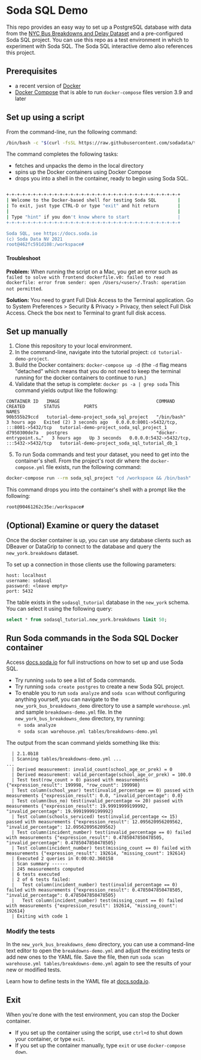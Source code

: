 # Soda SQL Demo

This repo provides an easy way to set up a PostgreSQL database with data from the <a href="https://data.cityofnewyork.us/Transportation/Bus-Breakdown-and-Delays/ez4e-fazm" target="_blank">NYC Bus Breakdowns and Delay Dataset</a> and a pre-configured Soda SQL project. You can use this repo as a test environment in which to experiment with Soda SQL. The Soda SQL interactive demo also references this project.

## Prerequisites

* a recent version of [Docker](https://docs.docker.com/get-docker/) 
* [Docker Compose](https://docs.docker.com/compose/install/) that is able to run `docker-compose` files version 3.9 and later

## Set up using a script

From the command-line, run the following command:

```bash
/bin/bash -c "$(curl -fsSL https://raw.githubusercontent.com/sodadata/tutorial-demo-project/main/scripts/setup.sh)"
```

The command completes the following tasks:

* fetches and unpacks the demo in the local directory
* spins up the Docker containers using Docker Compose
* drops you into a shell in the container, ready to begin using Soda SQL.

```bash

+-+-+-+-+-+-+-+-+-+-+-+-+-+-+-+-+-+-+-+-+-+-+-+-+-+-+-+-+-+-+-+-+
| Welcome to the Docker-based shell for testing Soda SQL        |
| To exit, just type CTRL-D or type "exit" and hit return       |
|                                                               |
| Type "hint" if you don't know where to start                  |
+-+-+-+-+-+-+-+-+-+-+-+-+-+-+-+-+-+-+-+-+-+-+-+-+-+-+-+-+-+-+-+-+

Soda SQL, see https://docs.soda.io
(c) Soda Data NV 2021
root@462fc591d108:/workspace# 
```

#### Troubleshoot
**Problem:** When running the script on a Mac, you get an error such as `failed to solve with frontend dockerfile.v0: failed to read dockerfile: error from sender: open /Users/<user>/.Trash: operation not permitted`.

**Solution:** You need to grant Full Disk Access to the Terminal application. Go to System Preferences > Security & Privacy > Privacy, then select Full Disk Access. Check the box next to Terminal to grant full disk access.

## Set up manually

1. Clone this repository to your local environment.
2. In the command-line, navigate into the tutorial project: `cd tutorial-demo-project`.
3. Build the Docker containers: `docker-compose up -d` (the `-d` flag means "detached" which means that you do not need to keep the terminal running for the docker containers to continue to run.)
4. Validate that the setup is complete: `docker ps -a | grep soda`  This command yields output like the following:

```
CONTAINER ID   IMAGE                                    COMMAND                  CREATED       STATUS         PORTS                                       NAMES
90b555b29ccd   tutorial-demo-project_soda_sql_project   "/bin/bash"              3 hours ago   Exited (2) 3 seconds ago   0.0.0.0:8001->5432/tcp, :::8001->5432/tcp   tutorial-demo-project_soda_sql_project_1
d7950300de7a   postgres                                 "docker-entrypoint.s…"   3 hours ago   Up 3 seconds   0.0.0.0:5432->5432/tcp, :::5432->5432/tcp   tutorial-demo-project_soda_sql_tutorial_db_1
```
5. To run Soda commands and test your dataset, you need to get into the container's shell. From the project's root dir where the `docker-compose.yml` file exists, run the following command:

```bash
docker-compose run --rm soda_sql_project "cd /workspace && /bin/bash"
```
This command drops you into the container's shell with a prompt like the following:

```bash
root@90461262c35e:/workspace# 
```


## (Optional) Examine or query the dataset

Once the docker container is up, you can use any database clients such as DBeaver or DataGrip to connect to the database and query the `new_york.breakdowns` dataset.

To set up a connection in those clients use the following parameters:

```
host: localhost
username: sodasql
password: <leave empty>
port: 5432
```

The table exists in the `sodasql_tutorial` database in the `new_york` schema. You can select it using the following query:

```sql
select * from sodasql_tutorial.new_york.breakdowns limit 50;
```

## Run Soda commands in the Soda SQL Docker container

Access <a href="https://docs.soda.io/soda-sql/configure.html" target="_blank">docs.soda.io</a> for full instructions on how to set up and use Soda SQL.

* Try running `soda` to see a list of Soda commands.
* Try running `soda create postgres` to create a new Soda SQL project.
* To enable you to run `soda analyze` and `soda scan` without configuring anything yourself, you can navigate to the `new_york_bus_breakdowns_demo` directory to use a sample `warehouse.yml` and sample `breakdowns-demo.yml` file. In the `new_york_bus_breakdowns_demo` directory, try running:
    * `soda analyze`
    * `soda scan warehouse.yml tables/breakdowns-demo.yml` 

The output from the scan command yields something like this:

```
  | 2.1.0b18
  | Scanning tables/breakdowns-demo.yml ...
...
  | Derived measurement: invalid_count(school_age_or_prek) = 0
  | Derived measurement: valid_percentage(school_age_or_prek) = 100.0
  | Test test(row_count > 0) passed with measurements {"expression_result": 199998, "row_count": 199998}
  | Test column(school_year) test(invalid_percentage == 0) passed with measurements {"expression_result": 0.0, "invalid_percentage": 0.0}
  | Test column(bus_no) test(invalid_percentage <= 20) passed with measurements {"expression_result": 19.99919999199992, "invalid_percentage": 19.99919999199992}
  | Test column(schools_serviced) test(invalid_percentage <= 15) passed with measurements {"expression_result": 12.095620956209562, "invalid_percentage": 12.095620956209562}
  | Test column(incident_number) test(invalid_percentage == 0) failed with measurements {"expression_result": 0.4785047850478505, "invalid_percentage": 0.4785047850478505}
  | Test column(incident_number) test(missing_count == 0) failed with measurements {"expression_result": 192614, "missing_count": 192614}
  | Executed 2 queries in 0:00:02.360158
  | Scan summary ------
  | 245 measurements computed
  | 6 tests executed
  | 2 of 6 tests failed:
  |   Test column(incident_number) test(invalid_percentage == 0) failed with measurements {"expression_result": 0.4785047850478505, "invalid_percentage": 0.4785047850478505}
  |   Test column(incident_number) test(missing_count == 0) failed with measurements {"expression_result": 192614, "missing_count": 192614}
  | Exiting with code 1
```


### Modify the tests 

In the `new_york_bus_breakdowns_demo` directory, you can use a command-line text editor to open the `breakdowns-demo.yml` and adjust the existing tests or add new ones to the YAML file. Save the file, then run `soda scan warehouse.yml tables/breakdowns-demo.yml` again to see the results of your new or modified tests.

Learn how to define tests in the YAML file at <a href="https://docs.soda.io/soda-sql/tests.html" target="_blank">docs.soda.io</a>.

## Exit

When you're done with the test environment, you can stop the Docker container.

* If you set up the container using the script, use `ctrl+d` to shut down your container, or type `exit`.
* If you set up the container manually, type `exit` or use `docker-compose down`.
